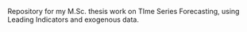 Repository for my M.Sc. thesis work on TIme Series Forecasting, using Leading Indicators and exogenous data.